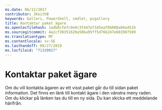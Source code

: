 ```yaml
---
ms.date: 06/12/2017
contributor: JKeithB
keywords: Galleri, PowerShell, cmdlet, psgallery
title: Kontaktar paket ägare
ms.openlocfilehash: 1adb0cfefc9e9c3f447e7345eaf0b088a04a452b
ms.sourcegitcommit: 4a2cf30351620a58ba95ff5d76b247e601907589
ms.translationtype: MT
ms.contentlocale: sv-SE
ms.lasthandoff: 09/27/2019
ms.locfileid: "71329017"
---
```

# <a name="contacting-package-owners"></a>Kontaktar paket ägare

Om du vill kontakta ägaren av ett visst paket går du till sidan paket information.
Det finns en länk till kontakt ägare i den vänstra meny raden.
Om du klickar på länken tas du till en ny sida.
Du kan skicka ett meddelande härifrån.
